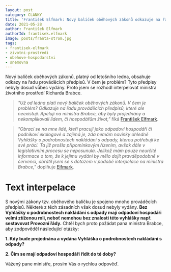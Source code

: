 ```yaml
---
layout: post
category: CLANKY
title: 'František Elfmark: Nový balíček oběhových zákonů odkazuje na řadu prováděcích předpisů, které ale neexistují. Interpeloval jsem ministra Brabce'
date: 2021-05-28
author: František Elfmark
authorId: frantisek.elfmark
image: posts/franta-strom.jpg
tags: 
- frantisek-elfmark
- zivotni-prostredi
- obehove-hospodarstvi
- snemovna
---
```


Nový balíček oběhových zákonů, platný od letošního ledna, obsahuje odkazy na řadu prováděcích předpisů. V čem je problém? Tyto předpisy nebyly dosud vůbec vydány. Proto jsem se rozhodl interpelovat ministra životního prostředí Richarda Brabce.

> *"Už od ledna platí nový balíček oběhových zákonů. V čem je problém? Odkazuje na řadu prováděcích předpisů, které ale neexistují. Apeluji na ministra Brabce, aby byly projednány a nekomplikovali lidem, či hospodářům život,"* říká [František Elfmark](https://zlinsky.pirati.cz/lide/frantisek-elfmark/).
> 

> *"Obrací se na mne lidé, kteří pracují jako odpadoví hospodáři či podnikoví ekologové a zajímá je, zda nemám novinky ohledně Vyhlášky o podrobnostech nakládání s odpady, kterou potřebují ke své práci. Ta již prošla připomínkovým řízením, avšak dále v legislativním procesu se neposunula. Jelikož mám pouze neurčité informace o tom, že k jejímu vydání by mělo dojít pravděpodobně v červenci, obrátil jsem se s dotazem v podobě interpelace na ministra Brabce,"* doplňuje [Elfmark](https://zlinsky.pirati.cz/lide/frantisek-elfmark/).
> 


# Text interpelace

S novými zákony tzv. oběhového balíčku je spojeno mnoho prováděcích předpisů. Některé z těch zásadních však dosud nebyly vydány. **Bez Vyhlášky o podrobnostech nakládání s odpady mají odpadoví hospodáři velmi ztíženou roli, neboť nemohou bez znalosti této vyhlášky např. sestavovat Provozní řády.** 
Chtěl bych proto požádat pana ministra Brabce, aby zodpověděl následující otázky:

**1. Kdy bude projednána a vydána Vyhláška o podrobnostech nakládání s odpady?**

**2. Čím se mají odpadoví hospodáři řídit do té doby?**

Vážený pane ministře, prosím Vás o rychlou odpověď. 
